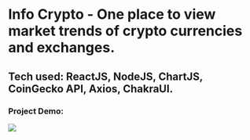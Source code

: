 # Info Crypto - One place to view market trends of crypto currencies and exchanges.
## Tech used: ReactJS, NodeJS, ChartJS, CoinGecko API, Axios, ChakraUI.
### Project Demo:
![](src/demo.gif)

